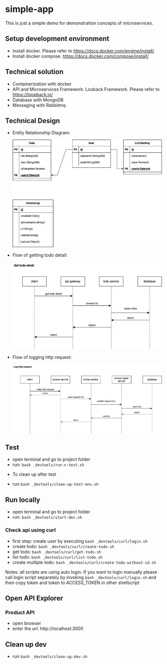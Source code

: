 # simple-app
This is just a simple demo for demonstration concepts of microservices.

## Setup development environment
- Install docker. Please refer to https://docs.docker.com/engine/install/
- Install docker compose. https://docs.docker.com/compose/install/

## Technical solution
- Containerization with docker
- API and Microservices Framework: Looback Framework. Please refer to https://loopback.io/
- Database with MongoDB
- Messaging with Rabbitmq

## Technical Design
- Entity Relationship Diagram:

  ![ERD](/_docs/assets/design-erd.jpg)

- Flow of getting todo detail:

  ![Todo Detail](/_docs/assets/design-get-todo.jpg)

- Flow of logging http request:

  ![Access Log](/_docs/assets/design-access-log.jpg)

## Test
- open terminal and go to project folder
- run: `bash _devtools/run-n-test.sh`

* To clean up after test
- run `bash _devtools/clean-up-test-env.sh`

## Run locally
- open terminal and go to project folder
- run: `bash _devtools/start-dev.sh`

### Check api using curl
  - first step: create user by executing `bash _devtools/curl/login.sh`
  - create todo: `bash _devtools/curl/create-todo.sh`
  - get todo: `bash _devtools/curl/get-todo.sh`
  - list todo: `bash _devtools/curl/list-todo.sh`
  - create multiple todo: `bash _devtools/curl/create-todo-without-id.sh`

  Notes: all scripts are using auto login. If you want to login manually please call login script separately by invoking `bash _devtools/curl/login.sh` and then copy token and token to ACCESS_TOKEN in other shellscript

## Open API Explorer
### Product API
- open browser
- enter the url: http://localhost:3000

## Clean up dev
- run `bash _devtools/clean-up-dev.sh`